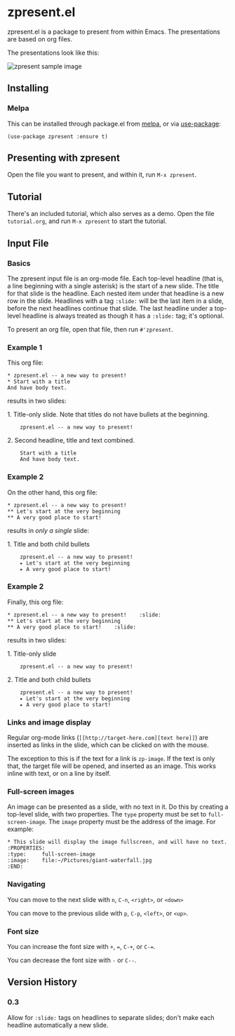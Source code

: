 # zpresent.el #

zpresent.el is a package to present from within Emacs. The presentations are based on org files.

The presentations look like this:

![zpresent sample image](http://imgur.com/stENNeV.jpg)

## Installing

### Melpa

This can be installed through package.el from [melpa](https://melpa.org/#/zpresent), or via [use-package](https://github.com/jwiegley/use-package):

    (use-package zpresent :ensure t)

## Presenting with zpresent

Open the file you want to present, and within it, run `M-x zpresent`.

## Tutorial

There's an included tutorial, which also serves as a demo. Open the file `tutorial.org`, and run `M-x zpresent` to start the tutorial.

## Input File

### Basics

The zpresent input file is an org-mode file. Each top-level headline (that is, a line beginning with a single asterisk) is the start of a new slide. The title for that slide is the headline. Each nested item under that headline is a new row in the slide. Headlines with a tag `:slide:` will be the last item in a slide, before the next headlines continue that slide. The last headline under a top-level headline is always treated as though it has a `:slide:` tag; it's optional.

To present an org file, open that file, then run `#'zpresent`.

### Example 1

This org file:

    * zpresent.el -- a new way to present!
    * Start with a title
    And have body text.

results in two slides:

1\. Title-only slide. Note that titles do not have bullets at the beginning.


```
    zpresent.el -- a new way to present!
```

2\. Second headline, title and text combined.

```
    Start with a title
    And have body text.
```

### Example 2

On the other hand, this org file:

    * zpresent.el -- a new way to present!
    ** Let's start at the very beginning
    ** A very good place to start!

results in _only a single_ slide:

1\. Title and both child bullets

```
    zpresent.el -- a new way to present!
    ▸ Let's start at the very beginning
    ▸ A very good place to start!
```

### Example 2

Finally, this org file:

    * zpresent.el -- a new way to present!    :slide:
    ** Let's start at the very beginning
    ** A very good place to start!    :slide:

results in two slides:

1\. Title-only slide


```
    zpresent.el -- a new way to present!
```

2\. Title and both child bullets

```
    zpresent.el -- a new way to present!
    ▸ Let's start at the very beginning
    ▸ A very good place to start!
```

### Links and image display

Regular org-mode links (`[[http://target-here.com][text here]]`) are inserted as links in the slide, which can be clicked on with the mouse.

The exception to this is if the text for a link is `zp-image`. If the text is only that, the target file will be opened, and inserted as an image. This works inline with text, or on a line by itself.

### Full-screen images

An image can be presented as a slide, with no text in it. Do this by creating a top-level slide, with two properties. The `type` property must be set to `full-screen-image`. The `image` property must be the address of the image. For example:

```
* This slide will display the image fullscreen, and will have no text.
:PROPERTIES:
:type:     full-screen-image
:image:    file:~/Pictures/giant-waterfall.jpg
:END:
```

### Navigating

You can move to the next slide with `n`, `C-n`, `<right>`, or `<down>`

You can move to the previous slide with `p`, `C-p`, `<left>`, or `<up>`.

### Font size

You can increase the font size with `+`, `=`, `C-+`, or `C-=`.

You can decrease the font size with `-` or `C--`.

## Version History

### 0.3

Allow for `:slide:` tags on headlines to separate slides; don't make each headline automatically a new slide.
